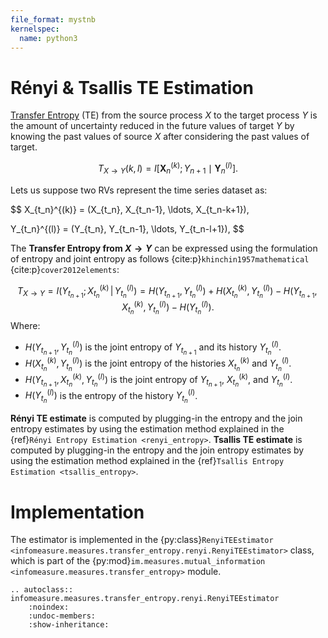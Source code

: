 ```yaml
---
file_format: mystnb
kernelspec:
  name: python3
---
```


# Rényi & Tsallis TE Estimation
[Transfer Entropy](index.md#transfer_entropy_overview) (TE) from the source process $X$ to the target process $Y$ is the amount of uncertainty reduced in the future values of target $Y$ by knowing the past values of source $X$ after considering the past values of target.

$$T_{X \rightarrow Y}(k, l) = I \left[ \mathbf{X}_n^{(k)}; Y_{n+1} \mid \mathbf{Y}_n^{(l)} \right].$$

Lets us suppose two RVs represent the time series dataset as:

$$
X_{t_n}^{(k)} = (X_{t_n}, X_{t_n-1}, \ldots, X_{t_n-k+1}),

Y_{t_n}^{(l)} = (Y_{t_n}, Y_{t_n-1}, \ldots, Y_{t_n-l+1}),
$$

The **Transfer Entropy from $X \to Y$** can be expressed using the formulation of entropy and joint entropy as follows {cite:p}`khinchin1957mathematical` {cite:p}`cover2012elements`:

$$
T_{X \rightarrow Y} = I(Y_{t_{n+1}} ; X_{t_n}^{(k)} \,|\, Y_{t_n}^{(l)}) = H(Y_{t_{n+1}}, Y_{t_n}^{(l)}) + H(X_{t_n}^{(k)}, Y_{t_n}^{(l)}) - H(Y_{t_{n+1}}, X_{t_n}^{(k)}, Y_{t_n}^{(l)}) - H(Y_{t_n}^{(l)}).
$$
Where:
- $H(Y_{t_{n+1}}, Y_{t_n}^{(l)})$ is the joint entropy of $Y_{t_{n+1}}$ and its history $Y_{t_n}^{(l)}$.
- $H(X_{t_n}^{(k)}, Y_{t_n}^{(l)})$ is the joint entropy of the histories $X_{t_n}^{(k)}$ and $Y_{t_n}^{(l)}$.
- $H(Y_{t_{n+1}}, X_{t_n}^{(k)}, Y_{t_n}^{(l)})$ is the joint entropy of $Y_{t_{n+1}}$, $X_{t_n}^{(k)}$, and $Y_{t_n}^{(l)}$.
- $H(Y_{t_n}^{(l)})$ is the entropy of the history $Y_{t_n}^{(l)}$.

**Rényi TE estimate** is computed by plugging-in the entropy and the join entropy estimates by using the estimation method explained in the {ref}`Rényi Entropy Estimation <renyi_entropy>`.
**Tsallis TE estimate** is computed by plugging-in the entropy and the join entropy estimates by using the estimation method explained in the {ref}`Tsallis Entropy Estimation <tsallis_entropy>`.

# Implementation
The estimator is implemented in the {py:class}`RenyiTEEstimator <infomeasure.measures.transfer_entropy.renyi.RenyiTEEstimator>` class,
which is part of the {py:mod}`im.measures.mutual_information <infomeasure.measures.transfer_entropy>` module.

```{eval-rst}
.. autoclass:: infomeasure.measures.transfer_entropy.renyi.RenyiTEEstimator
    :noindex:
    :undoc-members:
    :show-inheritance:
```

